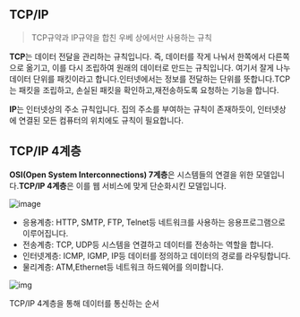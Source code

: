 ## TCP/IP

> TCP규약과 IP규약을 합친 우베 상에서만 사용하는 규칙

**TCP**는 데이터 전달을 관리하는 규칙입니다. 즉, 데이터를 작게 나눠서 한쪽에서 다른쪽으로 옮기고, 이를 다시 조립하여 원래의 데이터로 만드는 규칙입니다. 여기서 잘게 나누 데이터 단위를 패킷이라고 합니다.인터넷에서는 정보를 전달하는 단위를 뜻합니다.TCP는 패킷을 조립하고, 손실된 패킷을 확인하고,재전송하도록 요청하는 기능을 합니다.

**IP**는 인터넷상의 주소 규칙입니다. 집의 주소를 부여하는 규칙이 존재하듯이, 인터넷상에 연결된 모든 컴퓨터의 위치에도 규칙이 필요합니다.

## TCP/IP 4계층

**OSI(Open System Interconnections) 7계층**은 시스템들의 연결을 위한 모델입니다.**TCP/IP 4계층**은 이를 웹 서비스에 맞게 단순화시킨 모델입니다.

![image](https://user-images.githubusercontent.com/53684676/83402512-dca74280-a441-11ea-827f-1b728881c993.png)

- 응용계층: HTTP, SMTP, FTP, Telnet등 네트워크를 사용하는 응용프로그램으로 이루어집니다.
- 전송계층: TCP, UDP등 시스템을 연결하고 데이터를 전송하는 역할을 합니다.
- 인터넷계층: ICMP, IGMP, IP등 데이터를 정의하고 데이터의 경로를 라우팅합니다.
- 물리계층: ATM,Ethernet등 네트워크 하드웨어를 의미합니다.

![img](https://miro.medium.com/max/1316/1*qK2A5ivG6Z9IABU6rgu85g.png)

TCP/IP 4계층을 통해 데이터를 통신하는 순서

